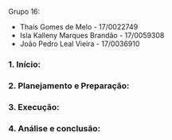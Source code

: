 Grupo 16:
- Thaís Gomes de Melo - 17/0022749
- Isla Kalleny Marques Brandão - 17/0059308
- João Pedro Leal Vieira - 17/0036910

### 1.	Início:

### 2.	Planejamento e Preparação:

### 3.	Execução:

### 4.	Análise e conclusão:

